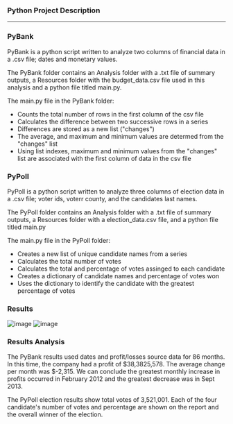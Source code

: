 ### Python Project Description
----
### PyBank
PyBank is a python script written to analyze two columns of financial data in a .csv file; dates and monetary values.

The PyBank folder contains an Analysis folder with a .txt file of summary outputs, a Resources folder with the budget_data.csv file used in this analysis and a python file titled main.py.

The main.py file in the PyBank folder:
  * Counts the total number of rows in the first column of the csv file 
  * Calculates the difference between two successive rows in a series
  * Differences are stored as a new list ("changes")
  * The average, and maximum and minimum values are determed from the "changes" list
  * Using list indexes, maximum and minimum values from the "changes" list are associated with the first column of data in the csv file

### PyPoll
PyPoll is a python script written to analyze three columns of election data in a .csv file; voter ids, voterr county, and the candidates last names.

The PyPoll folder contains an Analysis folder with a .txt file of summary outputs, a Resources folder with a election_data.csv file, and a python file titled main.py

The main.py file in the PyPoll folder:
  * Creates a new list of unique candidate names from a series
  * Calculates the total number of votes
  * Calculates the total and percentage of votes assinged to each candidate
  * Creates a dictionary of candidate names and percentage of votes won
  * Uses the dictionary to identify the candidate with the greatest percentage of votes

### Results
![image](https://user-images.githubusercontent.com/78496051/132043319-820d1626-370a-4e2d-934f-b7c124ffffda.png)
![image](https://user-images.githubusercontent.com/78496051/132045026-cf8974ec-4dd3-4be8-92a7-55997359fc84.png)

### Results Analysis
The PyBank results used dates and profit/losses source data for 86 months. In this time, the company had a profit of $38,3825,578. The average change per month was $-2,315. We can conclude the greatest monthly increase in profits occurred in February 2012 and the greatest decrease was in Sept 2013.

The PyPoll election results show total votes of 3,521,001. Each of the four candidate's number of votes and percentage are shown on the report and the overall winner of the election.
